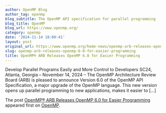```yaml
---
author: OpenMP Blog
author_tag: openmp
blog_subtitle: The OpenMP API specification for parallel programming
blog_title: OpenMP
blog_url: https://www.openmp.org/
category: openmp
date: '2024-11-14 18:00:41'
layout: post
original_url: https://www.openmp.org/home-news/openmp-arb-releases-openmp-6-0-for-easier-programming/?utm_source=rss&utm_medium=rss&utm_campaign=openmp-arb-releases-openmp-6-0-for-easier-programming
slug: openmp-arb-releases-openmp-6-0-for-easier-programming
title: OpenMP® ARB Releases OpenMP 6.0 for Easier Programming
---
```


<p>Develop Parallel Programs Easily and More Control to Developers SC24, Atlanta, Georgia – November 14, 2024 – The OpenMP Architecture Review Board (ARB) is pleased to announce Version 6.0 of the OpenMP API Specification, a major upgrade of the OpenMP language. This new version opens up parallel programming to new applications, makes it easier to  [...]</p>

<p>The post <a href="https://www.openmp.org/home-news/openmp-arb-releases-openmp-6-0-for-easier-programming/">OpenMP® ARB Releases OpenMP 6.0 for Easier Programming</a> appeared first on <a href="https://www.openmp.org">OpenMP</a>.</p>